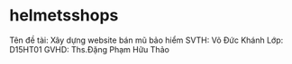 # helmetsshops
Tên đề tài: Xây dựng website bán mũ bảo hiểm
SVTH: Võ Đức Khánh
Lớp: D15HT01
GVHD: Ths.Đặng Phạm Hữu Thảo
